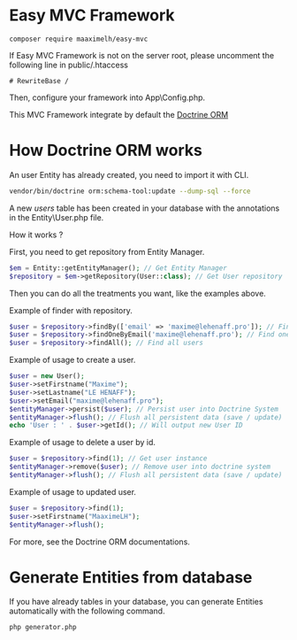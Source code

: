 # Easy MVC Framework

```
composer require maaximelh/easy-mvc
```

If Easy MVC Framework is not on the server root, please uncomment the following line in public/.htaccess
```
# RewriteBase /
```

Then, configure your framework into App\Config.php.

This MVC Framework integrate by default the [Doctrine ORM](https://www.doctrine-project.org/projects/orm.html)

# How Doctrine ORM works

An user Entity has already created, you need to import it with CLI.

```bash
vendor/bin/doctrine orm:schema-tool:update --dump-sql --force
```

A new *users* table has been created in your database with the annotations in the Entity\User.php file.

How it works ? 

First, you need to get repository from Entity Manager.

```php
$em = Entity::getEntityManager(); // Get Entity Manager
$repository = $em->getRepository(User::class); // Get User repository
```

Then you can do all the treatments you want, like the examples above.

Example of finder with repository.

```php
$user = $repository->findBy(['email' => 'maxime@lehenaff.pro']); // Find all users where email = maxime@lehenaff.pro
$user = $repository->findOneByEmail('maxime@lehenaff.pro'); // Find one user where email = maxime@lehenaff.pro
$user = $repository->findAll(); // Find all users
```

Example of usage to create a user.

```php
$user = new User();
$user->setFirstname("Maxime");
$user->setLastname("LE HENAFF");
$user->setEmail("maxime@lehenaff.pro");
$entityManager->persist($user); // Persist user into Doctrine System
$entityManager->flush(); // Flush all persistent data (save / update)
echo 'User : ' . $user->getId(); // Will output new User ID
```

Example of usage to delete a user by id.

```php
$user = $repository->find(1); // Get user instance
$entityManager->remove($user); // Remove user into doctrine system
$entityManager->flush(); // Flush all persistent data (save / update)
```

Example of usage to updated user.

```php
$user = $repository->find(1);
$user->setFirstname("MaaximeLH");
$entityManager->flush();
```

For more, see the Doctrine ORM documentations.

# Generate Entities from database

If you have already tables in your database, you can generate Entities automatically with the following command.

```bash
php generator.php
```
